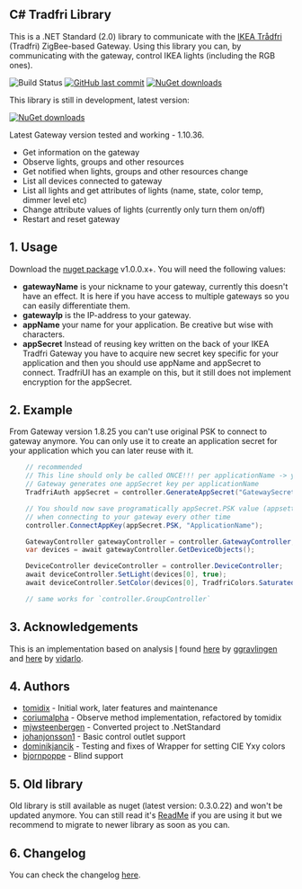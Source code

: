 ﻿## C# Tradfri Library 
This is a .NET Standard (2.0) library to communicate with the [IKEA Trådfri](http://www.ikea.com/us/en/catalog/products/00337813/) (Tradfri) ZigBee-based Gateway. Using this library you can, by communicating with the gateway, control IKEA lights (including the RGB ones). 

![Build Status](https://mmustapic.visualstudio.com/CSharp/_apis/build/status/CSharpTradFriLibrary-netStandard) [![GitHub last commit](https://img.shields.io/github/last-commit/tomidix/CSharpTradFriLibrary.svg)]() [![NuGet downloads](https://img.shields.io/nuget/dt/Tomidix.CSharpTradFriLibrary.svg)](https://www.nuget.org/packages/Tomidix.CSharpTradFriLibrary) 

This library is still in development, latest version: 

[![NuGet downloads](https://img.shields.io/nuget/v/Tomidix.CSharpTradFriLibrary.svg)](https://www.nuget.org/packages/Tomidix.CSharpTradFriLibrary)

Latest Gateway version tested and working - 1.10.36.

- Get information on the gateway
- Observe lights, groups and other resources
- Get notified when lights, groups and other resources change
- List all devices connected to gateway
- List all lights and get attributes of lights (name, state, color temp, dimmer level etc)
- Change attribute values of lights (currently only turn them on/off)
- Restart and reset gateway


## 1. Usage
Download the [nuget package](https://www.nuget.org/packages/Tomidix.CSharpTradFriLibrary) v1.0.0.x+. You will need the following values:
- **gatewayName** is your nickname to your gateway, currently this doesn't have an effect. It is here if you have access to multiple gateways so you can easily differentiate them.
- **gatewayIp** is the IP-address to your gateway.
- **appName** your name for your application. Be creative but wise with characters.
- **appSecret** Instead of reusing key written on the back of your IKEA Tradfri Gateway you have to acquire new secret key specific for your application and then you should use appName and appSecret to connect. TradfriUI has an example on this, but it still does not implement encryption for the appSecret.


## 2. Example
From Gateway version 1.8.25 you can't use original PSK to connect to gateway anymore. You can only use it to create an application secret for your application which you can later reuse with it.

```csharp
    // recommended
    // This line should only be called ONCE!!! per applicationName -> you define applicationName as you want
    // Gateway generates one appSecret key per applicationName
    TradfriAuth appSecret = controller.GenerateAppSecret("GatewaySecret", "ApplicationName");

    // You should now save programatically appSecret.PSK value (appsettings) and reuse it
    // when connecting to your gateway every other time
    controller.ConnectAppKey(appSecret.PSK, "ApplicationName");

    GatewayController gatewayController = controller.GatewayController;
    var devices = await gatewayController.GetDeviceObjects();

    DeviceController deviceController = controller.DeviceController;
    await deviceController.SetLight(devices[0], true);
    await deviceController.SetColor(devices[0], TradfriColors.SaturatedRed);

    // same works for `controller.GroupController`
```

## 3. Acknowledgements
This is an implementation based on analysis [I](https://github.com/tomidix/) found [here](https://github.com/ggravlingen/pytradfri) by [ggravlingen](https://github.com/ggravlingen/) and [here](https://bitsex.net/software/2017/coap-endpoints-on-ikea-tradfri/) by [vidarlo](https://bitsex.net/).


## 4. Authors
- [tomidix](https://github.com/tomidix) - Initial work, later features and maintenance
- [coriumalpha](https://github.com/coriumalpha) - Observe method implementation, refactored by tomidix
- [mjwsteenbergen](https://github.com/mjwsteenbergen) - Converted project to .NetStandard
- [johanjonsson1](https://github.com/johanjonsson1) - Basic control outlet support
- [dominikjancik](https://github.com/dominikjancik) - Testing and fixes of Wrapper for setting CIE Yxy colors
- [bjornpoppe](https://github.com/bjornpoppe) - Blind support


## 5. Old library
Old library is still available as nuget (latest version: 0.3.0.22) and won't be updated anymore.
You can still read it's [ReadMe](https://github.com/tomidix/CSharpTradFriLibrary/blob/master/Readme.legacy.md) if you are using it but we recommend to migrate to newer library as soon as you can.


## 6. Changelog
You can check the changelog [here](https://github.com/tomidix/CSharpTradFriLibrary/blob/master/CHANGELOG.md).